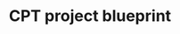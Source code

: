 ---
toc: true
layout: post
description: CPT practice
title: CPT project blueprint
categories: [markdown, csp]
permalink: /csp/CPTprojectblueprint/
---